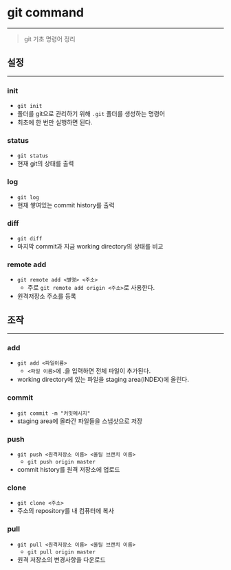 # git command

---

> git 기초 명령어 정리

## 설정

---

### init

- `git init`
- 폴더를 git으로 관리하기 위해 `.git` 폴더를 생성하는 명령어
- 최초에 한 번만 실행하면 된다.

### status

- `git status`
- 현재 git의 상태를 출력

### log

- `git log`
- 현재 쌓여있는 commit history를 출력

### diff

- `git diff`
- 마지막 commit과 지금 working directory의 상태를 비교

### remote add

- `git remote add <별명> <주소>` 
  - 주로 `git remote add origin <주소>`로 사용한다.
- 원격저장소 주소를 등록



## 조작

---

### add

- `git add <파일이름>`
  - `<파일 이름>`에 .을 입력하면 전체 파일이 추가된다.
- working directory에 있는 파일을 staging area(INDEX)에 올린다.

### commit

- `git commit -m "커밋메시지"`
- staging area에 올라간 파일들을 스냅샷으로 저장

### push

- `git push <원격저장소 이름> <올릴 브랜치 이름>`
  - `git push origin master`
- commit history를 원격 저장소에 업로드

### clone

- `git clone <주소>`
- 주소의 repository를 내 컴퓨터에 복사

### pull

- `git pull <원격저장소 이름> <올릴 브랜치 이름>`
  - `git pull origin master`
- 원격 저장소의 변경사항을 다운로드



